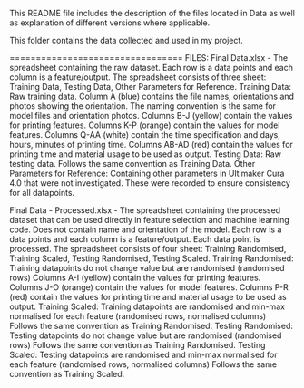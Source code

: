 This README file includes the description of the files located in Data
as well as explanation of different versions where applicable.

This folder contains the data collected and used in my project.

=================================
FILES:
Final Data.xlsx - The spreadsheet containing the raw dataset. Each row is a data points and each column is a feature/output.
The spreadsheet consists of three sheet: Training Data, Testing Data, Other Parameters for Reference.
Training Data: Raw training data.
Column A (blue) contains the file names, orientations and photos showing
the orientation. The naming convention is the same for model files and
orientation photos.
Columns B-J (yellow) contain the values for printing features.
Columns K-P (orange) contain the values for model features.
Columns Q-AA (white) contain the time specification and days, hours, minutes of printing time.
Columns AB-AD (red) contain the values for printing time and material usage to be used as output.
Testing Data: Raw testing data.
Follows the same convention as Training Data.
Other Parameters for Reference: Containing other parameters in Ultimaker Cura 4.0 that were not investigated.
These were recorded to ensure consistency for all datapoints.

Final Data - Processed.xlsx - The spreadsheet containing the processed dataset that can be used directly in feature selection and machine learning code.
Does not contain name and orientation of the model. Each row is a data points and each column is a feature/output. Each data point is processed.
The spreadsheet consists of four sheet: Training Randomised, Training Scaled, Testing Randomised, Testing Scaled.
Training Randomised: Training datapoints do not change value but are randomised (randomised rows)
Columns A-I (yellow) contain the values for printing features.
Columns J-O (orange) contain the values for model features.
Columns P-R (red) contain the values for printing time and material usage to be used as output.
Training Scaled: Training datapoints are randomised and min-max normalised for each feature (randomised rows, normalised columns)
Follows the same convention as Training Randomised.
Testing Randomised: Testing datapoints do not change value but are randomised (randomised rows)
Follows the same convention as Training Randomised.
Testing Scaled: Testing datapoints are randomised and min-max normalised for each feature (randomised rows, normalised columns)
Follows the same convention as Training Scaled.
